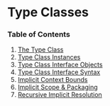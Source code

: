 <h1>Type Classes</h1>

<h3>Table of Contents</h3>

  1. [The Type Class](lesson2_1_classes.md)
  2. [Type Class Instances](lesson2_2_instances.md)
  3. [Type Class Interface Objects](lesson2_3_1_interface_objects.md)
  4. [Type Class Interface Syntax](lesson2_3_2_interface_syntax.md)
  5. [Implicit Context Bounds](lesson2_4_context_bounds.md)
  6. [Implicit Scope & Packaging](lesson2_5_implicit_scope_packaging.md)
  7. [Recursive Implicit Resolution](lesson2_6_recursive_implicit_resolution.md)